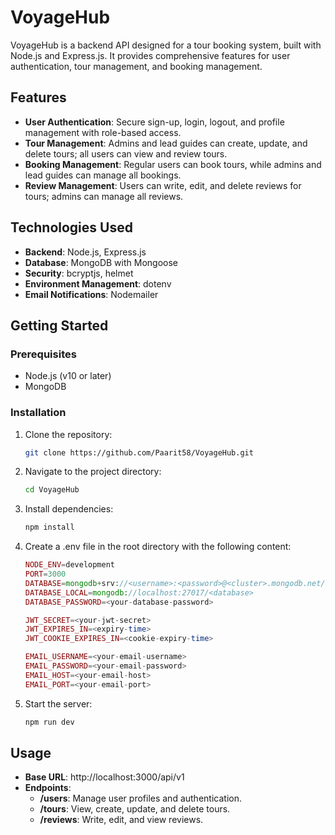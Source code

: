 # VoyageHub

VoyageHub is a backend API designed for a tour booking system, built with Node.js and Express.js. It provides comprehensive features for user authentication, tour management, and booking management.

## Features

- **User Authentication**: Secure sign-up, login, logout, and profile management with role-based access.
- **Tour Management**: Admins and lead guides can create, update, and delete tours; all users can view and review tours.
- **Booking Management**: Regular users can book tours, while admins and lead guides can manage all bookings.
- **Review Management**: Users can write, edit, and delete reviews for tours; admins can manage all reviews.

## Technologies Used

- **Backend**: Node.js, Express.js
- **Database**: MongoDB with Mongoose
- **Security**: bcryptjs, helmet
- **Environment Management**: dotenv
- **Email Notifications**: Nodemailer

## Getting Started

### Prerequisites

- Node.js (v10 or later)
- MongoDB

### Installation

1. Clone the repository:
   ```bash
   git clone https://github.com/Paarit58/VoyageHub.git

2. Navigate to the project directory:
    ```bash
    cd VoyageHub

3. Install dependencies:
    ```bash
    npm install

4. Create a .env file in the root directory with the following content:
    ```php
    NODE_ENV=development
    PORT=3000
    DATABASE=mongodb+srv://<username>:<password>@<cluster>.mongodb.net/<database>?retryWrites=true
    DATABASE_LOCAL=mongodb://localhost:27017/<database>
    DATABASE_PASSWORD=<your-database-password>

    JWT_SECRET=<your-jwt-secret>
    JWT_EXPIRES_IN=<expiry-time>
    JWT_COOKIE_EXPIRES_IN=<cookie-expiry-time>

    EMAIL_USERNAME=<your-email-username>
    EMAIL_PASSWORD=<your-email-password>
    EMAIL_HOST=<your-email-host>
    EMAIL_PORT=<your-email-port>

5. Start the server:
    ```bash
    npm run dev


## Usage

- **Base URL**: http://localhost:3000/api/v1
- **Endpoints**: 
    - **/users**: Manage user profiles and authentication.
    - **/tours**: View, create, update, and delete tours.
    - **/reviews**: Write, edit, and view reviews.



